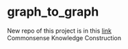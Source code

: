 # graph_to_graph
New repo of this project is in this [link](https://github.com/Fischer19/GPT2-commonsense)
<br>
Commonsense Knowledge Construction

